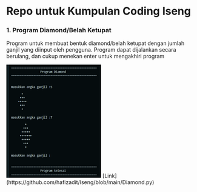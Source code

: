 # Repo untuk Kumpulan Coding Iseng
### 1. Program Diamond/Belah Ketupat
Program untuk membuat bentuk diamond/belah ketupat dengan jumlah ganjil yang diinput oleh pengguna. Program dapat dijalankan secara berulang, dan cukup menekan enter untuk mengakhiri program

<img src="image/diamond.png" widht="250" height="298">
[Link](https://github.com/hafizadit/Iseng/blob/main/Diamond.py)
